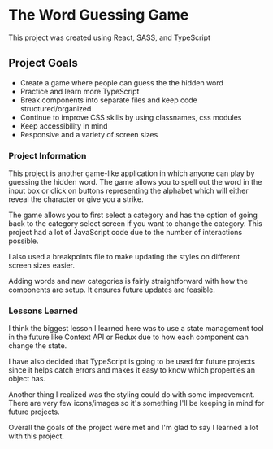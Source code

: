 # The Word Guessing Game

This project was created using React, SASS, and TypeScript

## Project Goals

- Create a game where people can guess the the hidden word
- Practice and learn more TypeScript
- Break components into separate files and keep code structured/organized
- Continue to improve CSS skills by using classnames, css modules
- Keep accessibility in mind
- Responsive and a variety of screen sizes

### Project Information

This project is another game-like application in which anyone can play by guessing the hidden word. The game allows you to spell 
out the word in the input box or click on buttons representing the alphabet which will either reveal the character or give you a strike.

The game allows you to first select a category and has the option of going back to the category select screen if you want to change the 
category. This project had a lot of JavaScript code due to the number of interactions possible.

I also used a breakpoints file to make updating the styles on different screen sizes easier. 

Adding words and new categories is fairly straightforward with how the components are setup. It ensures future updates are feasible.

### Lessons Learned

I think the biggest lesson I learned here was to use a state management tool in the future like Context API or Redux due to how each
component can change the state.

I have also decided that TypeScript is going to be used for future projects since it helps catch errors and makes it easy to know which 
properties an object has.

Another thing I realized was the styling could do with some improvement. There are very few icons/images so it's something I'll be keeping
in mind for future projects.

Overall the goals of the project were met and I'm glad to say I learned a lot with this project.

